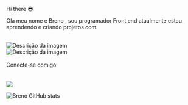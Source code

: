Hi there 😎
<br>
<p>Ola meu nome e Breno , sou programador Front end atualmente estou  aprendendo e criando projetos com: </p>
<br>
<img src="https://img.shields.io/badge/HTML-239120?style=for-the-badge&logo=html5&logoColor=white" alt="Descrição da imagem">
<br>
<img src="https://img.shields.io/badge/CSS-239120?&style=for-the-badge&logo=css3&logoColor=white" alt="Descrição da imagem">
<br>
<br>
Conecte-se comigo:
<br>
<br>
<a href="https://www.instagram.com/brenoantunesdesouza/"><img src="https://img.shields.io/badge/Instagram-E4405F?style=for-the-badge&logo=instagram&logoColor=white" alt="" ><a>
<br>
<a href= "https://www.linkedin.com/in/breno-antunes-6b4654291?utm_source=share&utm_campaign=share_via&utm_content=profile&utm_medium=android_app"> <img src="https://img.shields.io/badge/LinkedIn-0077B5?style=for-the-badge&logo=linkedin&logoColor=white" > <a>
 

![Breno GitHub stats](https://github-readme-stats.vercel.app/api?username=breno5896&show_icons=true&theme=transparent)
 
